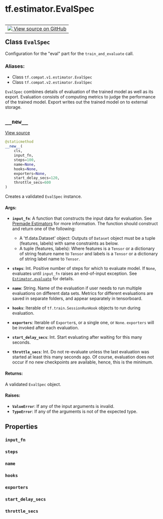 <div itemscope itemtype="http://developers.google.com/ReferenceObject">
<meta itemprop="name" content="tf.estimator.EvalSpec" />
<meta itemprop="path" content="Stable" />
<meta itemprop="property" content="input_fn"/>
<meta itemprop="property" content="steps"/>
<meta itemprop="property" content="name"/>
<meta itemprop="property" content="hooks"/>
<meta itemprop="property" content="exporters"/>
<meta itemprop="property" content="start_delay_secs"/>
<meta itemprop="property" content="throttle_secs"/>
<meta itemprop="property" content="__new__"/>
</div>

# tf.estimator.EvalSpec

<!-- Insert buttons -->

<table class="tfo-notebook-buttons tfo-api" align="left">

<td>
  <a target="_blank" href="https://github.com/tensorflow/estimator/tree/master/tensorflow_estimator/python/estimator/training.py">
    <img src="https://www.tensorflow.org/images/GitHub-Mark-32px.png" />
    View source on GitHub
  </a>
</td></table>



## Class `EvalSpec`

<!-- Start diff -->
Configuration for the "eval" part for the `train_and_evaluate` call.



### Aliases:

* Class `tf.compat.v1.estimator.EvalSpec`
* Class `tf.compat.v2.estimator.EvalSpec`


<!-- Placeholder for "Used in" -->

`EvalSpec` combines details of evaluation of the trained model as well as its
export. Evaluation consists of computing metrics to judge the performance of
the trained model.  Export writes out the trained model on to external
storage.

<h2 id="__new__"><code>__new__</code></h2>

<a target="_blank" href="https://github.com/tensorflow/estimator/tree/master/tensorflow_estimator/python/estimator/training.py">View source</a>

``` python
@staticmethod
__new__(
    cls,
    input_fn,
    steps=100,
    name=None,
    hooks=None,
    exporters=None,
    start_delay_secs=120,
    throttle_secs=600
)
```

Creates a validated `EvalSpec` instance.


#### Args:


* <b>`input_fn`</b>: A function that constructs the input data for evaluation.
  See [Premade Estimators](
  https://tensorflow.org/guide/premade_estimators#create_input_functions)
  for more information. The function should construct and return one of
  the following:
    * A 'tf.data.Dataset' object: Outputs of `Dataset` object must be a
      tuple (features, labels) with same constraints as below.
    * A tuple (features, labels): Where features is a `Tensor` or a
      dictionary of string feature name to `Tensor` and labels is a
      `Tensor` or a dictionary of string label name to `Tensor`.

* <b>`steps`</b>: Int. Positive number of steps for which to evaluate model. If
  `None`, evaluates until `input_fn` raises an end-of-input exception.
  See <a href="../../tf/compat/v1/estimator/Estimator.md#evaluate"><code>Estimator.evaluate</code></a> for details.
* <b>`name`</b>: String. Name of the evaluation if user needs to run multiple
  evaluations on different data sets. Metrics for different evaluations
  are saved in separate folders, and appear separately in tensorboard.
* <b>`hooks`</b>: Iterable of `tf.train.SessionRunHook` objects to run
  during evaluation.
* <b>`exporters`</b>: Iterable of `Exporter`s, or a single one, or `None`.
  `exporters` will be invoked after each evaluation.
* <b>`start_delay_secs`</b>: Int. Start evaluating after waiting for this many
  seconds.
* <b>`throttle_secs`</b>: Int. Do not re-evaluate unless the last evaluation was
  started at least this many seconds ago. Of course, evaluation does not
  occur if no new checkpoints are available, hence, this is the minimum.


#### Returns:

A validated `EvalSpec` object.



#### Raises:


* <b>`ValueError`</b>: If any of the input arguments is invalid.
* <b>`TypeError`</b>: If any of the arguments is not of the expected type.



## Properties

<h3 id="input_fn"><code>input_fn</code></h3>




<h3 id="steps"><code>steps</code></h3>




<h3 id="name"><code>name</code></h3>




<h3 id="hooks"><code>hooks</code></h3>




<h3 id="exporters"><code>exporters</code></h3>




<h3 id="start_delay_secs"><code>start_delay_secs</code></h3>




<h3 id="throttle_secs"><code>throttle_secs</code></h3>






